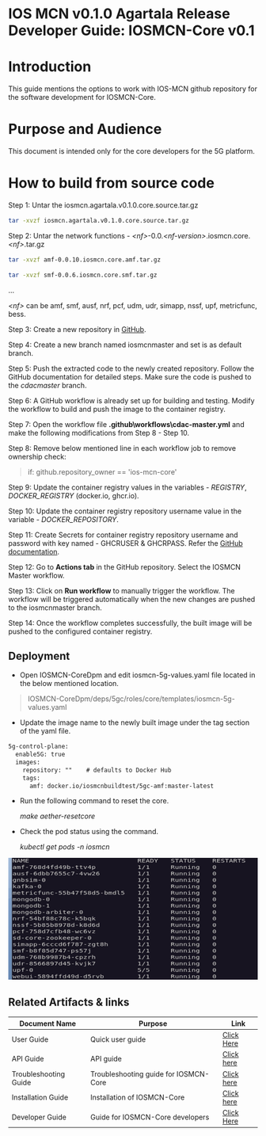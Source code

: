 ﻿
# **IOS MCN v0.1.0 Agartala Release Developer Guide: IOSMCN-Core v0.1**

# Introduction

This guide mentions the options to work with IOS-MCN github repository for the software development for IOSMCN-Core.

# Purpose and Audience

This document is intended only for the core developers for the 5G platform.

# How to build from source code

Step 1: Untar the iosmcn.agartala.v0.1.0.core.source.tar.gz

```sh
tar -xvzf iosmcn.agartala.v0.1.0.core.source.tar.gz

```

Step 2: Untar the network functions -  *\<nf>*-0.0.*\<nf-version>*.iosmcn.core.*\<nf>*.tar.gz

```sh
tar -xvzf amf-0.0.10.iosmcn.core.amf.tar.gz

```

```sh
tar -xvzf smf-0.0.6.iosmcn.core.smf.tar.gz

```
...

*\<nf>* can be amf, smf, ausf, nrf, pcf, udm, udr, simapp, nssf, upf, metricfunc, bess.

Step 3: Create a new repository in [GitHub](https://github.com/new).

Step 4: Create a new branch named iosmcnmaster and set is as default branch.

Step 5: Push the extracted code to the newly created repository. Follow the GitHub documentation for detailed steps. Make sure the code is pushed to the _cdacmaster_ branch.

Step 6: A GitHub workflow is already set up for building and testing. Modify the workflow to build and push the image to the container registry.

Step 7: Open the workflow file **\.github\workflows\cdac-master.yml** and make the following modifications from Step 8 - Step 10.

Step 8: Remove below mentioned line in each workflow job to remove ownership check:

> if: github.repository_owner == 'ios-mcn-core'

Step 9: Update the container registry values in the variables - *REGISTRY*, *DOCKER_REGISTRY* (docker.io, ghcr.io).

Step 10: Update the container registry repository username value in the variable - *DOCKER_REPOSITORY*.

Step 11: Create Secrets for container registry repository username and password with key named - GHCRUSER & GHCRPASS. Refer the [GitHub documentation](https://docs.github.com/en/actions/security-for-github-actions/security-guides/using-secrets-in-github-actions).

Step 12: Go to **Actions tab** in the GitHub repository. Select the IOSMCN Master workflow.

Step 13: Click on **Run workflow** to manually trigger the workflow. The workflow will be triggered automatically when the new changes are pushed to the iosmcnmaster branch.

Step 14: Once the workflow completes successfully, the built image will be pushed to the configured container registry.

## Deployment

- Open IOSMCN-CoreDpm and edit iosmcn-5g-values.yaml file located in the below mentioned location.

>IOSMCN-CoreDpm/deps/5gc/roles/core/templates/iosmcn-5g-values.yaml

- Update the image name to the newly built image under the tag section of the yaml file.

```
5g-control-plane:
  enable5G: true
  images:
	repository: ""    # defaults to Docker Hub
	tags:
	  amf: docker.io/iosmcnbuildtest/5gc-amf:master-latest

```

- Run the following command to reset the core.

	_make aether-resetcore_

- Check the pod status using the command.

	_kubectl get pods -n iosmcn_

![Figure 13: pods status](../../CORE/documentation/images/devel/fig1-pod-stats.png)

## Related Artifacts & links

| **Document Name** | **Purpose** | **Link** |
|--|--|--|
| User Guide | Quick user guide | [Click Here](./User%20Guide.md)  |
| API Guide | API guide | [Click here](./API%20Guide.md)|
| Troubleshooting Guide  | Troubleshooting guide for IOSMCN-Core | [Click here](./Troubleshooting%20Guide.md)|
| Installation Guide | Installation of IOSMCN-Core | [Click here](./Installation%20Guide.md) |
| Developer Guide | Guide for IOSMCN-Core developers | [Click Here](./Developer%20Guide.md)|